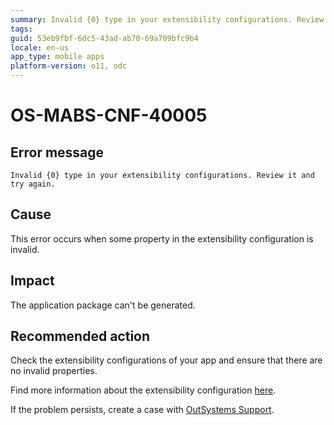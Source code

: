 ```yaml
---
summary: Invalid {0} type in your extensibility configurations. Review it and try again.
tags:
guid: 53eb9fbf-6dc5-43ad-ab70-69a709bfc9b4
locale: en-us
app_type: mobile apps
platform-version: o11, odc
---
```


# OS-MABS-CNF-40005

## Error message

`Invalid {0} type in your extensibility configurations. Review it and try again.`

## Cause

This error occurs when some property in the extensibility configuration is invalid.

## Impact

The application package can't be generated.

## Recommended action

Check the extensibility configurations of your app and ensure that there are no invalid properties.

Find more information about the extensibility configuration [here](https://success.outsystems.com/Documentation/11/Delivering_Mobile_Apps/Customize_Your_Mobile_App/Extensibility_Configurations_JSON_Schema).

If the problem persists, create a case with [OutSystems Support](https://www.outsystems.com/support/portal/open-support-case?ErrorCode=OS-MABS-CNF-40005).
